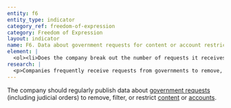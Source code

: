 ```yaml
---
entity: f6
entity_type: indicator
category_ref: freedom-of-expression
category: Freedom of Expression
layout: indicator
name: F6. Data about government requests for content or account restriction
element: |
  <ol><li>Does the company break out the number of requests it receives by country?</li><li>Does the company list the number of <a href="/2019-indicators/#account" target="_blank" rel="noopener">accounts</a> affected?</li><li>Does the company list the number of pieces of <a href="/2019-indicators/#content-glossary-item" target="_blank" rel="noopener">content</a> or URLs affected?</li><li>Does the company list the types of subject matter associated with the requests it receives?</li><li>Does the company list the number of requests that come from different legal authorities?</li><li>Does the company list the number of requests it knowingly receives from government officials to restrict <a href="/2019-indicators/#content-glossary-item" target="_blank" rel="noopener">content</a> or <a href="/2019-indicators/#account" target="_blank" rel="noopener">accounts</a> through unofficial processes?</li><li>Does the company list the number of requests with which it complied?</li><li>Does the company publish the original requests or disclose that it provides copies to a<a href="/2019-indicators/#publicarchive" target="_blank" rel="noopener"> public third-party archive</a>?</li><li>Does the company report this data at least once a year?</li><li>Can the data be exported as a <a href="/2019-indicators/#structureddata" target="_blank" rel="noopener">structured data</a> file?</li></ol>
research: |
  <p>Companies frequently receive requests from governments to remove, filter, or restrict content or accounts. We expect a company to regularly publish data about the number and type of government requests it receives, and the number of such requests with which it complies. Companies may receive these requests through official processes, such as with a court order, or through informal channels, like through a company&rsquo;s flagging system intended to allow private individuals to report content that violates the terms of service. Companies should be transparent about the nature of these requests. If a company knows that a request is coming from a government entity or court, the company should disclose it as part of its government requests reporting. Disclosing this data helps the public gain a greater understanding of the relationship between companies and governments in policing content online, and helps the public hold companies and governments accountable for their obligations to respect and protect freedom of expression rights.</p><p>In some cases, the law might prevent a company from disclosing information referenced in this indicator&rsquo;s elements. For example, we expect companies to publish exact numbers rather than ranges of numbers. We acknowledge that laws sometimes prevent companies from doing so, and researchers will document situations where this is the case. But a company will nonetheless lose points if it fails to meet the standards specified in all of the above elements. This represents a situation where the law causes companies to fall short of best practice, and we encourage companies to advocate for laws that enable them to fully respect users’ rights to freedom of expression and privacy</p><p><strong>Potential sources:</strong></p><ul><li>Company transparency report</li></ul>
---
```

The company should regularly publish data about [government requests](/2019-indicators/#governmentrequest) (including judicial orders) to remove, filter, or restrict [content](/2019-indicators/#content-glossary-item) or [accounts](/2019-indicators/#account).
